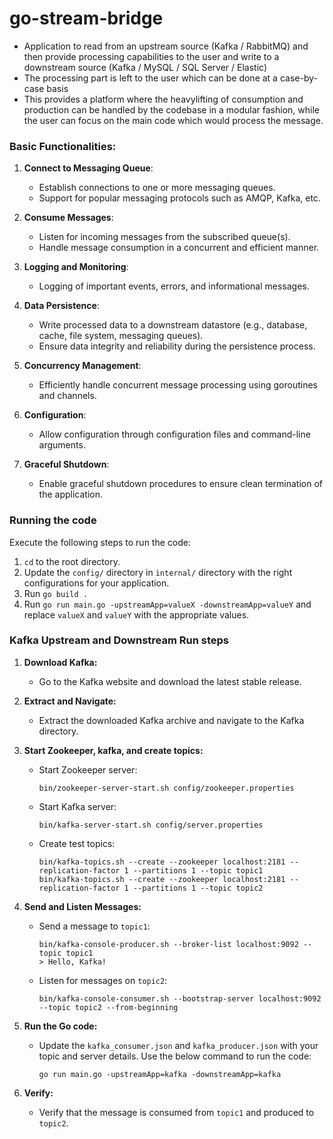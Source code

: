 # go-stream-bridge

- Application to read from an upstream source (Kafka / RabbitMQ) and then provide processing capabilities to the user and write to a downstream source (Kafka / MySQL / SQL Server / Elastic)
- The processing part is left to the user which can be done at a case-by-case basis
- This provides a platform where the heavylifting of consumption and production can be handled by the codebase in a modular fashion, while the user can focus on the main code which would process the message.

### Basic Functionalities:

1. **Connect to Messaging Queue**:
   - Establish connections to one or more messaging queues.
   - Support for popular messaging protocols such as AMQP, Kafka, etc.

2. **Consume Messages**:
   - Listen for incoming messages from the subscribed queue(s).
   - Handle message consumption in a concurrent and efficient manner.

3. **Logging and Monitoring**:
   - Logging of important events, errors, and informational messages.

4. **Data Persistence**:
   - Write processed data to a downstream datastore (e.g., database, cache, file system, messaging queues).
   - Ensure data integrity and reliability during the persistence process.

5. **Concurrency Management**:
   - Efficiently handle concurrent message processing using goroutines and channels.

6. **Configuration**:
   - Allow configuration through configuration files and command-line arguments.

7. **Graceful Shutdown**:
    - Enable graceful shutdown procedures to ensure clean termination of the application.

### Running the code

Execute the following steps to run the code:

1. `cd` to the root directory.
2. Update the `config/` directory in `internal/` directory with the right configurations for your application.
3. Run `go build .`
4. Run `go run main.go -upstreamApp=valueX -downstreamApp=valueY` and replace `valueX` and `valueY` with the appropriate values.

### Kafka Upstream and Downstream Run steps

1. **Download Kafka:**
   - Go to the Kafka website and download the latest stable release.

2. **Extract and Navigate:**
   - Extract the downloaded Kafka archive and navigate to the Kafka directory.

3. **Start Zookeeper, kafka, and create topics:**
   - Start Zookeeper server:
     ```
     bin/zookeeper-server-start.sh config/zookeeper.properties
     ```
   - Start Kafka server:
     ```
     bin/kafka-server-start.sh config/server.properties
     ```
   - Create test topics:
     ```
     bin/kafka-topics.sh --create --zookeeper localhost:2181 --replication-factor 1 --partitions 1 --topic topic1
     bin/kafka-topics.sh --create --zookeeper localhost:2181 --replication-factor 1 --partitions 1 --topic topic2
     ```

4. **Send and Listen Messages:**
   - Send a message to `topic1`:
     ```
     bin/kafka-console-producer.sh --broker-list localhost:9092 --topic topic1
     > Hello, Kafka!
     ```
   - Listen for messages on `topic2`:
     ```
     bin/kafka-console-consumer.sh --bootstrap-server localhost:9092 --topic topic2 --from-beginning
     ```

5. **Run the Go code:**
   - Update the `kafka_consumer.json` and `kafka_producer.json` with your topic and server details. Use the below command to run the code:
     ```
     go run main.go -upstreamApp=kafka -downstreamApp=kafka
     ```
     
6. **Verify:**
   - Verify that the message is consumed from `topic1` and produced to `topic2`.
